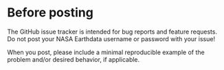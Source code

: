 # Before posting

The GitHub issue tracker is intended for bug reports and feature requests. 
Do not post your NASA Earthdata username or password with your issue!

When you post, please include a minimal reproducible example of the problem 
and/or desired behavior, if applicable. 
